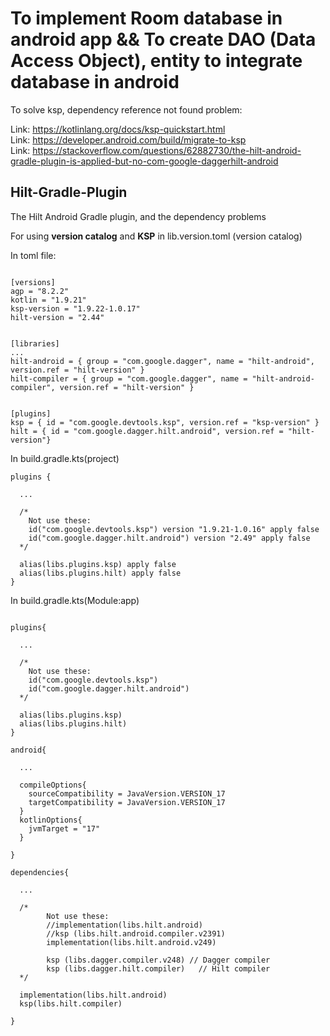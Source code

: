# To implement Room database in android app && To create DAO (Data Access Object), entity to integrate database in android

To solve ksp, dependency reference not found problem: 

Link: https://kotlinlang.org/docs/ksp-quickstart.html
<br/> Link: https://developer.android.com/build/migrate-to-ksp
<br/> Link: https://stackoverflow.com/questions/62882730/the-hilt-android-gradle-plugin-is-applied-but-no-com-google-daggerhilt-android

## Hilt-Gradle-Plugin
The Hilt Android Gradle plugin, and the dependency problems


For using **version catalog** and **KSP** in lib.version.toml (version catalog)

In toml file:
```

[versions]
agp = "8.2.2"
kotlin = "1.9.21"
ksp-version = "1.9.22-1.0.17"
hilt-version = "2.44"


[libraries]
...
hilt-android = { group = "com.google.dagger", name = "hilt-android", version.ref = "hilt-version" }
hilt-compiler = { group = "com.google.dagger", name = "hilt-android-compiler", version.ref = "hilt-version" }


[plugins]
ksp = { id = "com.google.devtools.ksp", version.ref = "ksp-version" }
hilt = { id = "com.google.dagger.hilt.android", version.ref = "hilt-version"}

```

In build.gradle.kts(project)
```
plugins {

  ...

  /*
    Not use these:
    id("com.google.devtools.ksp") version "1.9.21-1.0.16" apply false
    id("com.google.dagger.hilt.android") version "2.49" apply false
  */

  alias(libs.plugins.ksp) apply false
  alias(libs.plugins.hilt) apply false
}
```

In build.gradle.kts(Module:app)
```

plugins{

  ...

  /*
    Not use these:
    id("com.google.devtools.ksp")
    id("com.google.dagger.hilt.android")
  */

  alias(libs.plugins.ksp)
  alias(libs.plugins.hilt)
}

android{

  ...

  compileOptions{
    sourceCompatibility = JavaVersion.VERSION_17
    targetCompatibility = JavaVersion.VERSION_17
  }
  kotlinOptions{
    jvmTarget = "17"
  }

}

dependencies{

  ...

  /*
        Not use these:
        //implementation(libs.hilt.android)
        //ksp (libs.hilt.android.compiler.v2391)
        implementation(libs.hilt.android.v249)

        ksp (libs.dagger.compiler.v248) // Dagger compiler
        ksp (libs.dagger.hilt.compiler)   // Hilt compiler
  */

  implementation(libs.hilt.android)
  ksp(libs.hilt.compiler)

}
```
